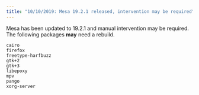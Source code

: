 ```yaml
---
title: "10/10/2019: Mesa 19.2.1 released, intervention may be required"
---
```


Mesa has been updated to 19.2.1 and manual intervention may be required. The following packages **may** need a rebuild.

```
cairo
firefox
freetype-harfbuzz
gtk+2
gtk+3
libepoxy
mpv
pango
xorg-server
```
